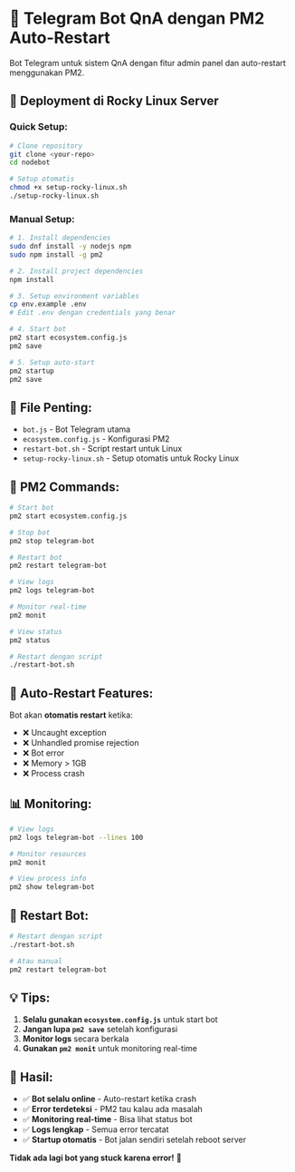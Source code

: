 # 🤖 Telegram Bot QnA dengan PM2 Auto-Restart

Bot Telegram untuk sistem QnA dengan fitur admin panel dan auto-restart menggunakan PM2.

## 🚀 **Deployment di Rocky Linux Server**

### **Quick Setup:**

```bash
# Clone repository
git clone <your-repo>
cd nodebot

# Setup otomatis
chmod +x setup-rocky-linux.sh
./setup-rocky-linux.sh
```

### **Manual Setup:**

```bash
# 1. Install dependencies
sudo dnf install -y nodejs npm
sudo npm install -g pm2

# 2. Install project dependencies
npm install

# 3. Setup environment variables
cp env.example .env
# Edit .env dengan credentials yang benar

# 4. Start bot
pm2 start ecosystem.config.js
pm2 save

# 5. Setup auto-start
pm2 startup
pm2 save
```

## 📁 **File Penting:**

- `bot.js` - Bot Telegram utama
- `ecosystem.config.js` - Konfigurasi PM2
- `restart-bot.sh` - Script restart untuk Linux
- `setup-rocky-linux.sh` - Setup otomatis untuk Rocky Linux

## 🔧 **PM2 Commands:**

```bash
# Start bot
pm2 start ecosystem.config.js

# Stop bot
pm2 stop telegram-bot

# Restart bot
pm2 restart telegram-bot

# View logs
pm2 logs telegram-bot

# Monitor real-time
pm2 monit

# View status
pm2 status

# Restart dengan script
./restart-bot.sh
```

## 🚨 **Auto-Restart Features:**

Bot akan **otomatis restart** ketika:

- ❌ Uncaught exception
- ❌ Unhandled promise rejection
- ❌ Bot error
- ❌ Memory > 1GB
- ❌ Process crash

## 📊 **Monitoring:**

```bash
# View logs
pm2 logs telegram-bot --lines 100

# Monitor resources
pm2 monit

# View process info
pm2 show telegram-bot
```

## 🔄 **Restart Bot:**

```bash
# Restart dengan script
./restart-bot.sh

# Atau manual
pm2 restart telegram-bot
```

## 💡 **Tips:**

1. **Selalu gunakan `ecosystem.config.js`** untuk start bot
2. **Jangan lupa `pm2 save`** setelah konfigurasi
3. **Monitor logs** secara berkala
4. **Gunakan `pm2 monit`** untuk monitoring real-time

## 🎯 **Hasil:**

- ✅ **Bot selalu online** - Auto-restart ketika crash
- ✅ **Error terdeteksi** - PM2 tau kalau ada masalah
- ✅ **Monitoring real-time** - Bisa lihat status bot
- ✅ **Logs lengkap** - Semua error tercatat
- ✅ **Startup otomatis** - Bot jalan sendiri setelah reboot server

**Tidak ada lagi bot yang stuck karena error!** 🚀
